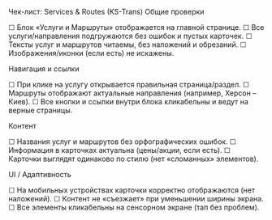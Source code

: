 Чек-лист: Services & Routes (KS-Trans)
Общие проверки

☐ Блок «Услуги и Маршруты» отображается на главной странице.
☐ Все услуги/направления подгружаются без ошибок и пустых карточек.
☐ Тексты услуг и маршрутов читаемы, без наложений и обрезаний.
☐ Изображения/иконки (если есть) не искажены.

Навигация и ссылки

☐ При клике на услугу открывается правильная страница/раздел.
☐ Маршруты отображают актуальные направления (например, Херсон – Киев).
☐ Все кнопки и ссылки внутри блока кликабельны и ведут на верные страницы.

Контент

☐ Названия услуг и маршрутов без орфографических ошибок.
☐ Информация в карточках актуальна (цены/акции, если есть).
☐ Карточки выглядят одинаково по стилю (нет «сломанных» элементов).

UI / Адаптивность

☐ На мобильных устройствах карточки корректно отображаются (нет наложений).
☐ Контент не «съезжает» при уменьшении ширины экрана.
☐ Все элементы кликабельны на сенсорном экране (тап без проблем).